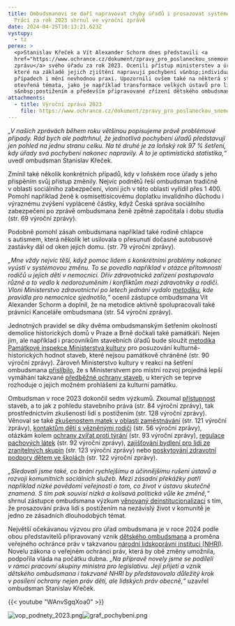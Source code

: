 ```yaml
---
title: Ombudsmanovi se daří napravovat chyby úřadů i prosazovat systémové změny.
  Práci za rok 2023 shrnul ve výroční zprávě
date: 2024-04-25T10:13:21.623Z
vystupy:
  - tz
perex: >
  <p>Stanislav Křeček a Vít Alexander Schorm dnes představili <a
  href="https://www.ochrance.cz/dokument/zpravy_pro_poslaneckou_snemovnu_2023/vyrocni-zprava-2023.pdf">výroční
  zprávu</a> svého úřadu za rok 2023. Ocenili přístup ministerstev a úřadů,
  které na základě jejich zjištění napravují pochybení v&nbsp;individuálních
  případech i mění nevhodnou praxi. Upozornili ovšem také na některá stále
  otevřená témata, jako je například transformace velkých ústavů pro lidi
  s&nbsp;postižením a především připravované zřízení dětského ombudsmana.</p>
attachments:
  - title: Výroční zpráva 2023
    file: https://www.ochrance.cz/dokument/zpravy_pro_poslaneckou_snemovnu_2023/vyrocni-zprava-2023.pdf
---
```

<p><em>&bdquo;V našich zprávách během roku většinou popisujeme právě problémové případy. Rád bych ale podtrhnul, že jednotlivá pochybení úřadů představují jen pohled na jednu stranu celku. Na té druhé je&nbsp;za loňský rok 97 % šetření, kdy úřady svá pochybení nakonec napravily. A to je optimistická statistika,&ldquo;</em> uvedl ombudsman Stanislav Křeček.</p>

<p>Zmínil také několik konkrétních případů, kdy v&nbsp;loňském roce úřady s&nbsp;jeho přispěním svůj přístup změnily. Nejvíc podnětů řeší ombudsman tradičně v&nbsp;oblasti sociálního zabezpečení, vloni jich v&nbsp;této oblasti vyřídil přes 1 400. Pomohl například ženě k&nbsp;osmisettisícovému doplatku invalidního důchodu i výraznému zvýšení vyplácené částky, když Česká správa sociálního zabezpečení po zprávě ombudsmana ženě zpětně započítala i dobu studia (str. 69 výroční zprávy).</p>

<p>Podobně pomohl zásah ombudsmana například také rodině chlapce s&nbsp;autismem, která několik let usilovala o přesunutí dočasné autobusové zastávky dál od oken jejich domu. (str. 79 výroční zprávy).</p>

<p><em>&bdquo;Mne vždy nejvíc těší, když pomoc lidem s&nbsp;konkrétními problémy nakonec vyústí v&nbsp;systémovou změnu. To se povedlo například v&nbsp;otázce přítomnosti rodičů u jejich dětí v&nbsp;nemocnici. Dřív zdravotnická zařízení postupovala různě a to vedlo k&nbsp;nedorozuměním i konfliktům mezi zdravotníky a rodiči. Vloni Ministerstvo zdravotnictví po letech jednání vydalo </em><a href="https://www.mzcr.cz/metodicky-pokyn-k-pritomnosti-zakonnych-zastupcu-a-osob-blizkych-u-deti-pri-poskytovani-zdravotnich-sluzeb/"><em>metodiku</em></a><em>, kde pravidla pro nemocnice sjednotilo,&ldquo;</em> ocenil zástupce ombudsmana Vít Alexander Schorm a doplnil, že na metodice aktivně spolupracovali také právníci Kanceláře ombudsmana (str. 54 výroční zprávy).</p>

<p>Jednotných pravidel se díky dvěma ombudsmanským šetřením okolností demolice historických domů v&nbsp;Praze a Brně dočkali také památkáři. Nejen jim, ale například i pracovníkům stavebních úřadů bude sloužit <a href="https://www.mkcr.cz/doc/cms_library/2023-02-15-poznani-kulturne-historickych-hodnot-16527.pdf">metodika Památkové inspekce&nbsp;Ministerstva kultury</a> pro posuzování kulturně-historických hodnot staveb, které nejsou památkově chráněné (str. 90 výroční zprávy). Zároveň Ministerstvo kultury v&nbsp;reakci na šetření ombudsmana <a href="https://www.ochrance.cz/aktualne/skoncilo_setreni_okolnosti_demolice_vily_v_brne-_urady_prijaly_opatreni_ulozena_ombudsmanem/">přislíbilo</a>, že s&nbsp;Ministerstvem pro místní rozvoj projedná lepší vymáhání takzvané <a href="https://www.zakonyprolidi.cz/cs/1987-20#p3">předběžné ochrany staveb</a>, u kterých se teprve rozhoduje o jejich možném prohlášení za kulturní památku.</p>

<p>Ombudsman v&nbsp;roce 2023 dokončil sedm výzkumů. Zkoumal <a href="https://www.ochrance.cz/aktualne/pristupnost_verejnych_instituci_stale_pokulhava_ukazaly_vyzkumy-_zastupce_ombudsmana_pripravuje_doporuceni_pro_ministerstva_i_urady/">přístupnost</a> staveb, a to jak z&nbsp;pohledu stavebního práva (str. 84 výroční zprávy), tak prostřednictvím zkušeností lidí s postižením (str. 128 výroční zprávy). Věnoval se také <a href="https://www.ochrance.cz/aktualne/zeny_v_cesku_se_kvuli_tehotenstvi_a_materstvi_setkavaji_v_praci_s_mnohymi_barierami_potvrdil_vyzkum_verejneho_ochrance_prav/">zkušenostem matek v&nbsp;oblasti zaměstnávání</a> (str. 121 výroční zprávy), <a href="https://eso.ochrance.cz/Nalezene/Edit/12302">kontaktům dětí s&nbsp;vězněnými rodiči</a> (str. 56 výroční zprávy), otázkám kolem <a href="https://www.ochrance.cz/aktualne/jak_lepe_chranit_zvirata_pred_tyranim_u_ombudsmana_diskutovali_veterinari_i_urednici/">ochrany zvířat proti týrání</a> (str. 93 výroční zprávy), <a href="https://eso.ochrance.cz/Nalezene/Edit/11288">regulace pachových látek</a> (str. 92 výroční zprávy), <a href="https://www.ochrance.cz/aktualne/ombudsman_zmapoval_dobrou_praxi_pri_zajistovani_dustojneho_bydleni_pro_lidi_ze_zranitelnych_skupin-_dari_se_predevsim_diky_dostatecne_podpore_lidi_pri_zabydlovani_i_zarukam_pro_vlastniky_bytu/">zajišťování bydlení pro lidi ze zranitelných skupin</a> (str. 123 výroční zprávy) nebo <a href="https://eso.ochrance.cz/Nalezene/Edit/12336">poskytování zdravotní podpory dětem ve školách</a> (str. 122 výroční zprávy).</p>

<p><em>&bdquo;Sledovali jsme také, co brání rychlejšímu a účinnějšímu rušení ústavů a rozvoji komunitních sociálních služeb. Mezi zásadní překážky patří například nízké povědomí veřejnosti o tom, co život v ústavu skutečně znamená. S&nbsp;tím pak souvisí nízká a kolísavá politická vůle ke změně,&ldquo;</em> shrnul zástupce ombudsmana výzkum <a href="https://www.ochrance.cz/dokument/deinstitucionalizace/">věnovaný deinstitucionalizaci</a> s&nbsp;tím, že prosazování práva lidí s&nbsp;postižením na nezávislý život v&nbsp;komunitě je jedno ze zásadních dlouhodobých&nbsp;témat.</p>

<p>Největší očekávanou výzvou pro úřad ombudsmana je v&nbsp;roce 2024 podle obou představitelů připravovaný vznik <a href="https://www.ochrance.cz/aktualne/vznik_narodni_lidskopravni_instituce_nhri_i_zrizeni_detskeho_ombudsmana_by_ochranu_lidskych_prav_v_cesku_posilily_shoduji_se_ombudsman_i_jeho_zastupce/">dětského ombudsmana</a> a proměna veřejného ochránce práv v takzvanou <a href="https://www.ochrance.cz/dokument/co_je_to_narodni_lidskopravni_instituce_a_proc_ji_v_cesku_potrebujeme/">národní lidskoprávní instituci (NHRI)</a>. Novelu zákona o veřejném ochránci práv, která by obě změny umožnila, podpořila vláda na počátku dubna. <em>&bdquo;Na přípravě novely jsme se podíleli v&nbsp;rámci pracovní skupiny ministra pro legislativu. Její přijetí a vznik dětského ombudsmana i takzvané NHRI by představovalo důležitý krok v&nbsp;posílení ochrany nejen práv dětí, ale lidských práv obecně,&ldquo;</em> uzavřel ombudsman Stanislav Křeček.</p>



{{< youtube "WAnvSgqXoa0" >}}



<p><img alt="vop_podnety_2023.png" src="https://www.ochrance.cz/aktualne/ombudsmanovi_se_dari_napravovat_chyby_uradu_i_prosazovat_systemove_zmeny-_praci_za_rok_2023_shrnul_ve_vyrocni_zprave/vop_podnety_2023.png" /><img alt="graf_pochybeni.png" src="https://www.ochrance.cz/aktualne/ombudsmanovi_se_dari_napravovat_chyby_uradu_i_prosazovat_systemove_zmeny-_praci_za_rok_2023_shrnul_ve_vyrocni_zprave/graf_pochybeni.png" /></p>
